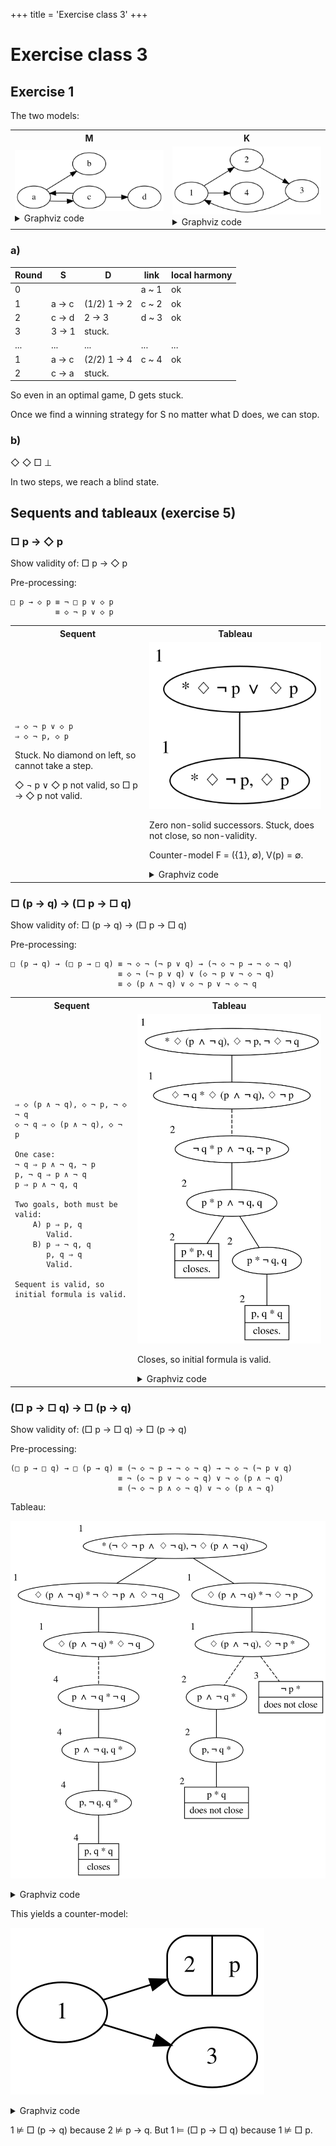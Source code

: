 +++
title = 'Exercise class 3'
+++

# Exercise class 3
## Exercise 1
The two models:

<table>
<tr>
<th>M</th>
<th>K</th>
</tr>
<tr>
<td>
<img src="1-model-m.dot.svg" alt="Model M">

<details>
<summary>Graphviz code</summary>

<!-- :Tangle(dot) 1-model-m.dot -->
```dot
digraph g {
a -> b
a -> c
c -> a
c -> d
}
```

</details>

</td>
<td><img src="1-model-k.dot.svg" alt="Model K">

<details>
<summary>Graphviz code</summary>

<!-- :Tangle(dot) 1-model-k.dot -->
```dot
digraph g {
1 -> 2
2 -> 3
3 -> 1
1 -> 4
}
```

</details>
</td>
</tr>
</table>

### a)

| Round | S      | D            | link  | local harmony |
|-------|--------|--------------|-------|---------------|
| 0     |        |              | a ~ 1 | ok            |
| 1     | a -> c | (1/2) 1 -> 2 | c ~ 2 | ok            |
| 2     | c -> d | 2 -> 3       | d ~ 3 | ok            |
| 3     | 3 -> 1 | stuck.       |       |               |
| ...   | ...    | ...          | ...   | ...           |
| 1     | a -> c | (2/2) 1 -> 4 | c ~ 4 | ok            |
| 2     | c -> a | stuck.       |       |               |

So even in an optimal game, D gets stuck.

Once we find a winning strategy for S no matter what D does, we can stop.

### b)
◇ ◇ □ ⊥

In two steps, we reach a blind state.

## Sequents and tableaux (exercise 5)
### □ p → ◇ p
Show validity of: □ p → ◇ p

Pre-processing:

```
□ p → ◇ p ≡ ¬ □ p ∨ ◇ p
          ≡ ◇ ¬ p ∨ ◇ p
```

<table>
<tr><th>Sequent</th><th>Tableau</th></tr>
<tr>
<td>

```
⇒ ◇ ¬ p ∨ ◇ p
⇒ ◇ ¬ p, ◇ p
```

Stuck. No diamond on left, so cannot take a step.

◇ ¬ p ∨ ◇ p not valid, so □ p → ◇ p not valid.
</td>
<td>
<img src="5-1-tableau.dot.svg" alt="Tableau" />

Zero non-solid successors. Stuck, does not close, so non-validity.

Counter-model F = ({1}, ∅), V(p) = ∅.

<details>
<summary>Graphviz code</summary>

<!-- :Tangle(dot) 5-1-tableau.dot -->
```dot
graph g {
a [label="* ◇ ¬ p ∨ ◇ p", xlabel="1"]
a -- b
b [label="* ◇ ¬ p, ◇ p", xlabel="1"]
}
```

</details>

</td>
</tr>
</table>

### □ (p → q) → (□ p → □ q)
Show validity of: □ (p → q) → (□ p → □ q)

Pre-processing:

```
□ (p → q) → (□ p → □ q) ≡ ¬ ◇ ¬ (¬ p ∨ q) → (¬ ◇ ¬ p → ¬ ◇ ¬ q)
                        ≡ ◇ ¬ (¬ p ∨ q) ∨ (◇ ¬ p ∨ ¬ ◇ ¬ q)
                        ≡ ◇ (p ∧ ¬ q) ∨ ◇ ¬ p ∨ ¬ ◇ ¬ q
```

<table>
<tr> <th>Sequent</th> <th>Tableau</th> </tr>
<tr>
<td>

```
⇒ ◇ (p ∧ ¬ q), ◇ ¬ p, ¬ ◇ ¬ q
◇ ¬ q ⇒ ◇ (p ∧ ¬ q), ◇ ¬ p

One case:
¬ q ⇒ p ∧ ¬ q, ¬ p
p, ¬ q ⇒ p ∧ ¬ q
p ⇒ p ∧ ¬ q, q

Two goals, both must be valid:
    A) p ⇒ p, q
       Valid.
    B) p ⇒ ¬ q, q
       p, q ⇒ q
       Valid.

Sequent is valid, so initial formula is valid.
```

</td>
<td>
<img src="5-2-tableau.dot.svg" alt="Tableau" />

Closes, so initial formula is valid.

<details>
<summary>Graphviz code</summary>

<!-- :Tangle(dot) 5-2-tableau.dot -->
```dot
graph g {
a [label="* ◇ (p ∧ ¬ q), ◇ ¬ p, ¬ ◇ ¬ q", xlabel="1"]
b [label="◇ ¬ q * ◇ (p ∧ ¬ q), ◇ ¬ p", xlabel="1"]; a -- b
c [label="¬ q * p ∧ ¬ q, ¬ p", xlabel="2"]; b -- c [style="dashed"]
d [label="p * p ∧ ¬ q, q", xlabel="2"]; c -- d

el [shape="record", label="{ p * p, q | closes. }", xlabel="2"]; d -- el

er [label="p * ¬ q, q", xlabel="2"]; d -- er
f [shape="record", label="{ p, q * q | closes. }", xlabel="2"]; er -- f
}
```

</details>

</td>
</tr>
</table>

### (□ p → □ q) → □ (p → q)
Show validity of: (□ p → □ q) → □ (p → q)

Pre-processing:

```
(□ p → □ q) → □ (p → q) ≡ (¬ ◇ ¬ p → ¬ ◇ ¬ q) → ¬ ◇ ¬ (¬ p ∨ q)
                        ≡ ¬ (◇ ¬ p ∨ ¬ ◇ ¬ q) ∨ ¬ ◇ (p ∧ ¬ q)
                        ≡ (¬ ◇ ¬ p ∧ ◇ ¬ q) ∨ ¬ ◇ (p ∧ ¬ q)
```

Tableau:

![Tableau](5-3-tableau.dot.svg)

<details>
<summary>Graphviz code</summary>

<!-- :Tangle(dot) 5-3-tableau.dot -->
```dot
graph g {
a [label="* (¬ ◇ ¬ p ∧ ◇ ¬ q), ¬ ◇ (p ∧ ¬ q)", xlabel="1"]
b [label="◇ (p ∧ ¬ q) * ¬ ◇ ¬ p ∧ ◇ ¬ q", xlabel="1"]; a -- b

la [label="◇ (p ∧ ¬ q) * ¬ ◇ ¬ p", xlabel="1"]; a -- la
lb [label="◇ (p ∧ ¬ q), ◇ ¬ p *", xlabel="1"]; la -- lb

lla [label="p ∧ ¬ q *", xlabel="2"]; lb -- lla [style="dashed"]
llb [label="p, ¬ q *", xlabel="2"]; lla -- llb
llc [label="{p * q | does not close}", xlabel="2", shape="record"]; llb -- llc

lra [label="{¬ p * | does not close}", xlabel="3", shape="record"]; lb -- lra [style="dashed"]

ra [label="◇ (p ∧ ¬ q) * ◇ ¬ q", xlabel="1"]; b -- ra
rb [label="p ∧ ¬ q * ¬ q", xlabel="4"]; ra -- rb [style="dashed"]
rc [label="p ∧ ¬ q, q *", xlabel="4"]; rb -- rc
rd [label="p, ¬ q, q *", xlabel="4"]; rc -- rd
re [label="{p, q * q | closes}", xlabel="4", shape="record"]; rd -- re
}
```

</details>

This yields a counter-model:

![Counter-model](5-3-counter-model.dot.svg)

<details>
<summary>Graphviz code</summary>

<!-- :Tangle(dot) 5-3-counter-model.dot -->
```dot
digraph g {
rankdir=LR
1 -> 2; 2 [shape="Mrecord", label="{2 | p}"]
1 -> 3
}
```

</details>

1 ⊭ □ (p → q) because 2 ⊭ p → q.
But 1 ⊨ (□ p → □ q) because 1 ⊭ □ p.
